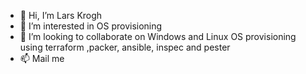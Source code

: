 - 👋 Hi, I’m Lars Krogh
- 👀 I’m interested in OS provisioning
- 💞️ I’m looking to collaborate on Windows and Linux OS provisioning using terraform ,packer, ansible, inspec and pester
- 📫 Mail me
